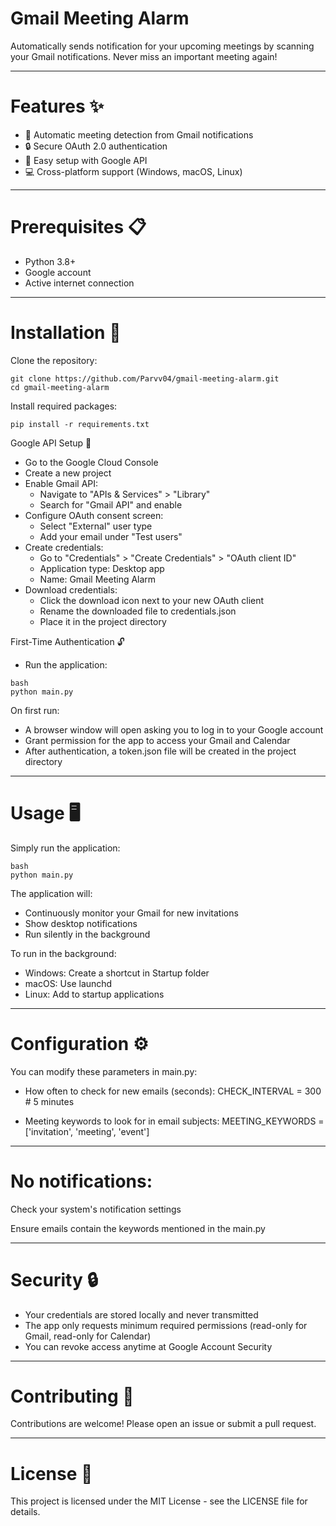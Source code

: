 # Gmail Meeting Alarm

Automatically sends notification for your upcoming meetings by scanning your Gmail notifications. Never miss an important meeting again!

---

# Features ✨

- 🔔 Automatic meeting detection from Gmail notifications
- 🔒 Secure OAuth 2.0 authentication
- 🧩 Easy setup with Google API
- 💻 Cross-platform support (Windows, macOS, Linux)

---

# Prerequisites 📋

- Python 3.8+
- Google account 
- Active internet connection

---

# Installation 🚀

Clone the repository:
~~~
git clone https://github.com/Parvv04/gmail-meeting-alarm.git
cd gmail-meeting-alarm
~~~

Install required packages:
~~~
pip install -r requirements.txt
~~~

Google API Setup 🔑
- Go to the Google Cloud Console
- Create a new project
- Enable Gmail API:
     - Navigate to "APIs & Services" > "Library"
     - Search for "Gmail API" and enable
- Configure OAuth consent screen:
     - Select "External" user type
     - Add your email under "Test users"
- Create credentials:
     - Go to "Credentials" > "Create Credentials" > "OAuth client ID"
     - Application type: Desktop app
     - Name: Gmail Meeting Alarm
- Download credentials:
     - Click the download icon next to your new OAuth client
     - Rename the downloaded file to credentials.json
     - Place it in the project directory

First-Time Authentication 🔓
- Run the application:
~~~
bash
python main.py
~~~

On first run:
- A browser window will open asking you to log in to your Google account
- Grant permission for the app to access your Gmail and Calendar
- After authentication, a token.json file will be created in the project directory

---

# Usage 🖥️

Simply run the application:
~~~
bash
python main.py
~~~

The application will:
- Continuously monitor your Gmail for new invitations
- Show desktop notifications
- Run silently in the background

To run in the background:
- Windows: Create a shortcut in Startup folder
- macOS: Use launchd
- Linux: Add to startup applications

---

# Configuration ⚙️

You can modify these parameters in main.py:

- How often to check for new emails (seconds): 
CHECK_INTERVAL = 300  # 5 minutes

- Meeting keywords to look for in email subjects: 
MEETING_KEYWORDS = ['invitation', 'meeting', 'event']

---

# No notifications:

Check your system's notification settings

Ensure emails contain the keywords mentioned in the main.py

---

# Security 🔒
- Your credentials are stored locally and never transmitted
- The app only requests minimum required permissions (read-only for Gmail, read-only for Calendar)
- You can revoke access anytime at Google Account Security

---

# Contributing 🤝
Contributions are welcome! Please open an issue or submit a pull request.

---

# License 📄
This project is licensed under the MIT License - see the LICENSE file for details.

